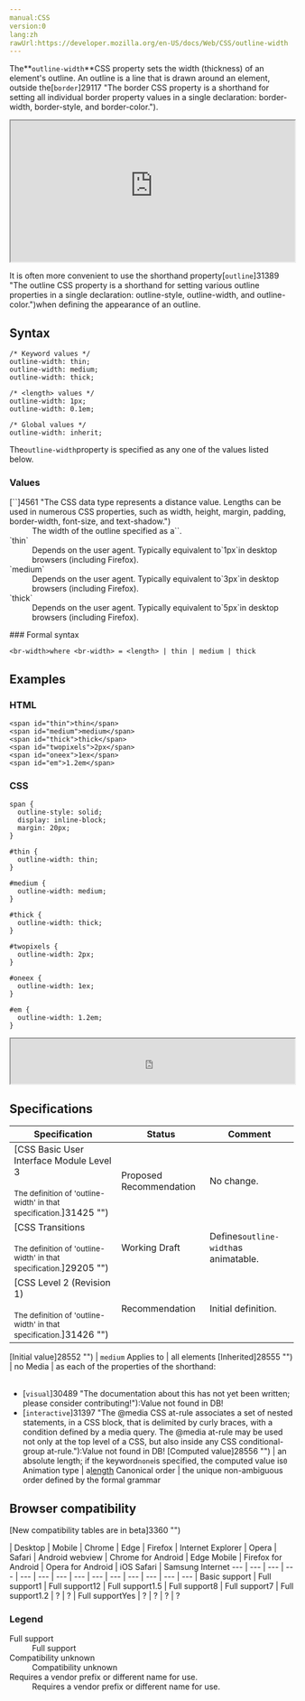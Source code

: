 ```yaml
---
manual:CSS
version:0
lang:zh
rawUrl:https://developer.mozilla.org/en-US/docs/Web/CSS/outline-width
---
```






The**`outline-width`**CSS property sets the width (thickness) of an element&#39;s outline. An outline is a line that is drawn around an element, outside the[`border`]29117 "The border CSS property is a shorthand for setting all individual border property values in a single declaration: border-width, border-style, and border-color.").

<iframe src='https://interactive-examples.mdn.mozilla.net/pages/css/outline-width.html' width='100%' height='250'></iframe>


It is often more convenient to use the shorthand property[`outline`]31389 "The outline CSS property is a shorthand for setting various outline properties in a single declaration: outline-style, outline-width, and outline-color.")when defining the appearance of an outline.


## Syntax<a name="Syntax"></a>

```
/* Keyword values */
outline-width: thin;
outline-width: medium;
outline-width: thick;

/* <length> values */
outline-width: 1px;
outline-width: 0.1em;

/* Global values */
outline-width: inherit;
```


The`outline-width`property is specified as any one of the values listed below.


### Values<a name="Values"></a>
<dl><dt id=''>[`<length>`]4561 "The <length> CSS data type represents a distance value. Lengths can be used in numerous CSS properties, such as width, height, margin, padding, border-width, font-size, and text-shadow.")</dt><dd>The width of the outline specified as a`<length>`.</dd><dt id=''>`thin`</dt><dd>Depends on the user agent. Typically equivalent to`1px`in desktop browsers (including Firefox).</dd><dt id=''>`medium`</dt><dd>Depends on the user agent. Typically equivalent to`3px`in desktop browsers (including Firefox).</dd><dt id=''>`thick`</dt><dd>Depends on the user agent. Typically equivalent to`5px`in desktop browsers (including Firefox).</dd></dl>
### Formal syntax<a name="Formal_syntax"></a>

```
<br-width>where <br-width> = <length> | thin | medium | thick
```

## Examples<a name="Examples"></a>

### HTML<a name="HTML"></a>

```
<span id="thin">thin</span>
<span id="medium">medium</span>
<span id="thick">thick</span>
<span id="twopixels">2px</span>
<span id="oneex">1ex</span>
<span id="em">1.2em</span>
```

### CSS<a name="CSS"></a>

```
span {
  outline-style: solid;
  display: inline-block;
  margin: 20px;
}

#thin {
  outline-width: thin;
}

#medium {
  outline-width: medium;
}

#thick {
  outline-width: thick;
}

#twopixels {
  outline-width: 2px;
}

#oneex {
  outline-width: 1ex;
}

#em {
  outline-width: 1.2em;
}
```


<iframe src='https://mdn.mozillademos.org/en-US/docs/Web/CSS/outline-width$samples/Examples?revision=1355145' width='100%' height='80'></iframe>



## Specifications<a name="Specifications"></a>

Specification | Status | Comment 
 ---  |  ---  |  ---  | 
[CSS Basic User Interface Module Level 3<br></br><small>The definition of &#39;outline-width&#39; in that specification.</small>]31425 "") | Proposed Recommendation | No change. 
[CSS Transitions<br></br><small>The definition of &#39;outline-width&#39; in that specification.</small>]29205 "") | Working Draft | Defines`outline-width`as animatable. 
[CSS Level 2 (Revision 1)<br></br><small>The definition of &#39;outline-width&#39; in that specification.</small>]31426 "") | Recommendation | Initial definition. 


[Initial value]28552 "") | `medium` 
Applies to | all elements 
[Inherited]28555 "") | no 
Media | as each of the properties of the shorthand:<br></br>
* [`visual`]30489 "The documentation about this has not yet been written; please consider contributing!"):Value not found in DB!
* [`interactive`]31397 "The @media CSS at-rule associates a set of nested statements, in a CSS block, that is delimited by curly braces, with a condition defined by a media query. The @media at-rule may be used not only at the top level of a CSS, but also inside any CSS conditional-group at-rule."):Value not found in DB! 
[Computed value]28556 "") | an absolute length; if the keyword`none`is specified, the computed value is`0` 
Animation type | a[length](%4561#Interpolation "Values of the <length> CSS data type are interpolated as real, floating-point numbers.") 
Canonical order | the unique non-ambiguous order defined by the formal grammar 


## Browser compatibility<a name="Browser_compatibility"></a>
[New compatibility tables are in beta<i></i>]3360 "")

 | <abbr>Desktop<i></i></abbr> | <abbr>Mobile<i></i></abbr> 
 | <abbr>Chrome<i></i></abbr> | <abbr>Edge<i></i></abbr> | <abbr>Firefox<i></i></abbr> | <abbr>Internet Explorer<i></i></abbr> | <abbr>Opera<i></i></abbr> | <abbr>Safari<i></i></abbr> | <abbr>Android webview<i></i></abbr> | <abbr>Chrome for Android<i></i></abbr> | <abbr>Edge Mobile<i></i></abbr> | <abbr>Firefox for Android<i></i></abbr> | <abbr>Opera for Android<i></i></abbr> | <abbr>iOS Safari<i></i></abbr> | <abbr>Samsung Internet<i></i></abbr> 
 ---  |  ---  |  ---  |  ---  |  ---  |  ---  |  ---  |  ---  |  ---  |  ---  |  ---  |  ---  |  ---  |  ---  | 
Basic support | <abbr>Full support</abbr>1 | <abbr>Full support</abbr>12 | <abbr>Full support</abbr>1.5 | <abbr>Full support</abbr>8 | <abbr>Full support</abbr>7 | <abbr>Full support</abbr>1.2 | <abbr>?</abbr> | <abbr>?</abbr> | <abbr>Full support</abbr>Yes | <abbr>?</abbr> | <abbr>?</abbr> | <abbr>?</abbr> | <abbr>?</abbr> 


### Legend<a name="Legend"></a>
<dl><dt id=''><abbr>Full support</abbr></dt><dd>Full support</dd><dt id=''><abbr>Compatibility unknown</abbr></dt><dd>Compatibility unknown</dd><dt id=''><abbr>Requires a vendor prefix or different name for use.<i></i></abbr></dt><dd>Requires a vendor prefix or different name for use.</dd></dl>



